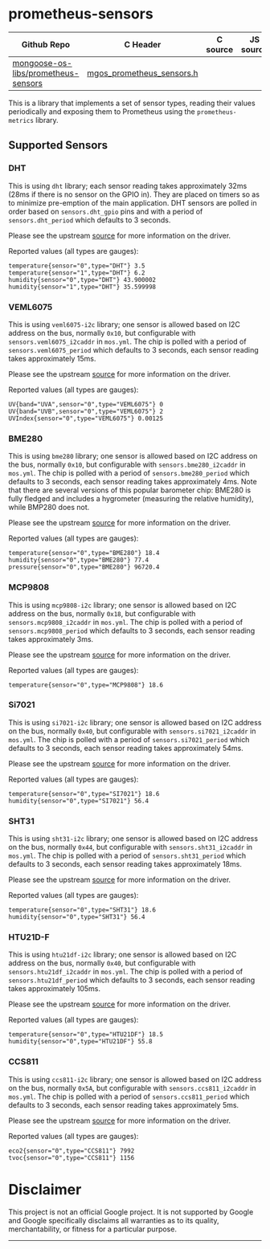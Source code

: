 # prometheus-sensors
| Github Repo | C Header | C source  | JS source |
| ----------- | -------- | --------  | ----------------- |
| [mongoose-os-libs/prometheus-sensors](https://github.com/mongoose-os-libs/prometheus-sensors) | [mgos_prometheus_sensors.h](https://github.com/mongoose-os-libs/prometheus-sensors/tree/master/include/mgos_prometheus_sensors.h) | &nbsp;  | &nbsp;         |



This is a library that implements a set of sensor types, reading their values
periodically and exposing them to Prometheus using the `prometheus-metrics`
library.

## Supported Sensors

### DHT 

This is using `dht` library; each sensor reading takes approximately 32ms (28ms
if there is no sensor on the GPIO in). They are placed on timers so as to
minimize pre-emption of the main application. DHT sensors are polled in order
based on `sensors.dht_gpio` pins and with a period of `sensors.dht_period`
which defaults to 3 seconds.

Please see the upstream [source](https://github.com/mongoose-os-libs/dht)
for more information on the driver.

Reported values (all types are gauges):
```
temperature{sensor="0",type="DHT"} 3.5
temperature{sensor="1",type="DHT"} 6.2
humidity{sensor="0",type="DHT"} 43.900002
humidity{sensor="1",type="DHT"} 35.599998
```

### VEML6075

This is using `veml6075-i2c` library; one sensor is allowed based on I2C
address on the bus, normally `0x10`, but configurable with `sensors.veml6075_i2caddr`
in `mos.yml`.  The chip is polled with a period of `sensors.veml6075_period`
which defaults to 3 seconds, each sensor reading takes approximately 15ms.

Please see the upstream [source](https://github.com/mongoose-os-libs/veml6075-i2c)
for more information on the driver.

Reported values (all types are gauges):
```
UV{band="UVA",sensor="0",type="VEML6075"} 0
UV{band="UVB",sensor="0",type="VEML6075"} 2
UVIndex{sensor="0",type="VEML6075"} 0.00125
```

### BME280

This is using `bme280` library; one sensor is allowed based on I2C
address on the bus, normally `0x10`, but configurable with `sensors.bme280_i2caddr`
in `mos.yml`.  The chip is polled with a period of `sensors.bme280_period`
which defaults to 3 seconds, each sensor reading takes approximately 4ms.
Note that there are several versions of this popular barometer chip: BME280
is fully fledged and includes a hygrometer (measuring the relative humidity),
while BMP280 does not.

Please see the upstream [source](https://github.com/mongoose-os-libs/bme280)
for more information on the driver.

Reported values (all types are gauges):
```
temperature{sensor="0",type="BME280"} 18.4
humidity{sensor="0",type="BME280"} 77.4
pressure{sensor="0",type="BME280"} 96720.4
```

### MCP9808

This is using `mcp9808-i2c` library; one sensor is allowed based on I2C
address on the bus, normally `0x18`, but configurable with `sensors.mcp9808_i2caddr`
in `mos.yml`.  The chip is polled with a period of `sensors.mcp9808_period`
which defaults to 3 seconds, each sensor reading takes approximately 3ms.

Please see the upstream [source](https://github.com/mongoose-os-libs/mcp9808-i2c)
for more information on the driver.

Reported values (all types are gauges):
```
temperature{sensor="0",type="MCP9808"} 18.6
```

### Si7021

This is using `si7021-i2c` library; one sensor is allowed based on I2C
address on the bus, normally `0x40`, but configurable with `sensors.si7021_i2caddr`
in `mos.yml`.  The chip is polled with a period of `sensors.si7021_period`
which defaults to 3 seconds, each sensor reading takes approximately 54ms.

Please see the upstream [source](https://github.com/mongoose-os-libs/si7021-i2c)
for more information on the driver.

Reported values (all types are gauges):
```
temperature{sensor="0",type="SI7021"} 18.6
humidity{sensor="0",type="SI7021"} 56.4
```

### SHT31

This is using `sht31-i2c` library; one sensor is allowed based on I2C
address on the bus, normally `0x44`, but configurable with `sensors.sht31_i2caddr`
in `mos.yml`.  The chip is polled with a period of `sensors.sht31_period`
which defaults to 3 seconds, each sensor reading takes approximately 18ms.

Please see the upstream [source](https://github.com/mongoose-os-libs/si7021-i2c)
for more information on the driver.

Reported values (all types are gauges):
```
temperature{sensor="0",type="SHT31"} 18.6
humidity{sensor="0",type="SHT31"} 56.4
```

### HTU21D-F

This is using `htu21df-i2c` library; one sensor is allowed based on I2C
address on the bus, normally `0x40`, but configurable with `sensors.htu21df_i2caddr`
in `mos.yml`.  The chip is polled with a period of `sensors.htu21df_period`
which defaults to 3 seconds, each sensor reading takes approximately 105ms.

Please see the upstream [source](https://github.com/mongoose-os-libs/htu21df-i2c)
for more information on the driver.

Reported values (all types are gauges):
```
temperature{sensor="0",type="HTU21DF"} 18.5
humidity{sensor="0",type="HTU21DF"} 55.8
```

### CCS811

This is using `ccs811-i2c` library; one sensor is allowed based on I2C
address on the bus, normally `0x5A`, but configurable with `sensors.ccs811_i2caddr`
in `mos.yml`.  The chip is polled with a period of `sensors.ccs811_period`
which defaults to 3 seconds, each sensor reading takes approximately 5ms.

Please see the upstream [source](https://github.com/mongoose-os-libs/ccs811-i2c)
for more information on the driver.

Reported values (all types are gauges):
```
eco2{sensor="0",type="CCS811"} 7992
tvoc{sensor="0",type="CCS811"} 1156
```

# Disclaimer

This project is not an official Google project. It is not supported by Google
and Google specifically disclaims all warranties as to its quality,
merchantability, or fitness for a particular purpose.



 ----- 
